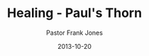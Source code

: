---
lunr: "true"
title: "Healing - Paul's Thorn"
author: "Pastor Frank Jones"
postDate: "10-20-2013"
date: 2013-10-20
category: "sermons"
slug: "2013/10/10202013_ffc"
icon: microphone
audioLink: "10202013_ffc"
tags: [healing]
mp3: "10202013_ffc/10202013.mp3"
ogg: "10202013_ffc/10202013.ogg"
linkurl: "https://archive.org/download/10202013_ffc/10202013_ffc_files.xml"
ipath: "https://archive.org/download/10202013_ffc/10202013.mp3"
layout: sermon.html
---